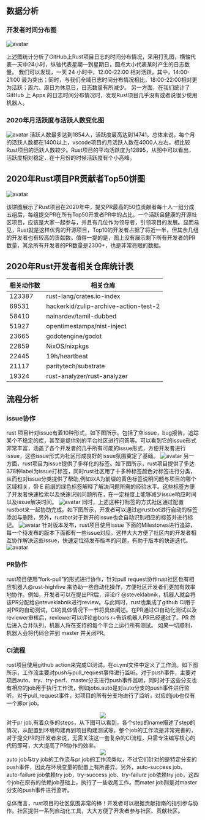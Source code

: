 ## 数据分析
### 开发者时间分布图
![avatar](./images/whd.png)

上述图统计分析了GitHub上Rust项目日志的时间分布情况，采用打孔图，横轴代表一天中24小时，纵轴代表星期一到星期日，圆点大小代表某时产生的日志数量。
我们可以发现，一天 24 小时中，12:00-22:00 相对活跃，其中，14:00-21:00 最为突出；同时，与我们全域日志时间分布情况相比，18:00-22:00相对更为活跃；周六、周日为休息日，日志数量有所减少。
另一方面，在我们统计了GitHub 上 Apps 的日志时间分布情况时，发现Rust项目几乎没有或者说很少使用机器人。

### 2020年月活跃度与活跃人数变化图
![avatar](./images/act.png)
活跃人数最多达到1854人，活跃度最高达到14741。总体来说，每个月的活跃人数都在1400以上，vscode项目的月活跃人数在4000人左右，相比较Rust项目的活跃人数较少。Rust项目的平均活跃度为12895，从图中可以看出，活跃度相对稳定，在十月份的时候活跃度有个小高峰。

## 2020年Rust项目PR贡献者Top50饼图
![avatar](./images/pie.png)

该饼图展示了Rust项目在2020年中，提交PR最高的50位贡献者每十人一组分成五组后，每组提交PR在所有Top50开发者PR中的占比。一个活跃且健康的开源社区项目，应该是大家一起参与，并且有几位作为领导者，引领项目的发展。显而易见，Rust就是这样优秀的开源项目，Top10的开发者占据了将近一半，但其余几组的开发者也有较高的贡献数。值得一提的是，图上没有展示剩下所有开发者的PR数量，其余所有开发者的PR数量是2300+，也是非常亮眼的数据。

## 2020年Rust开发者相关仓库统计表
| 相关动作数 | 相关仓库 |
| ---- | ---- |
| 123387        | rust-lang/crates.io-index             |
| 69531         | hackerkid/zulip-archive-action-test-2 |
| 58410         | nainardev/tamil-dubbed                |
| 51927         | opentimestamps/nist-inject            |
| 23665         | godotengine/godot                     |
| 22859         | NixOS/nixpkgs                         |
| 22445         | 19h/heartbeat                         |
| 21117         | paritytech/substrate                  |
| 19324         | rust-analyzer/rust-analyzer           |
## 流程分析
### issue协作
rust 项目针对issue有着10种形式，如下图所示。包括了空issue，bug报告，追踪某个不稳定的库，甚至是提供别的平台社区进行问答等。可以看到它的issue形式非常丰富，涵盖了各个开发者的几乎所有可能的issue形式，方便开发者进行issue，这些issue形式为社区形成良好的issue氛围奠定了基础。
![avatar](./images/issue_template.png)
另一方面，rust项目为issue提供了多样化的标签。如下图所示，rust项目提供了多达378种label为issue打标签，同时rust社区用了十多种标签颜色对标签进行分类，从而也对issue分类提供了帮助,例如以A为前缀的黄色标签说明问题与项目的哪个区域相关，带 E 前缀的绿色标签解释了解决问题所需的经验水平。这些标签方便了开发者快速检索以及快速识别问题所在，在一定程度上能够减少issue响应时间以及issue解决时间。
![avatar](./images/issue_label.png)
同时，上述这种打标签的方式社区通过配置rustbot来一起协助完成。如下图所示，开发者可以通过@rustbot进行自动的标签添加与删除，另外，rustbot对于新开的issue也会自动识别相应的标签并进行标记。
![avatar](./images/auto_label.png)
针对版本发布，rust项目使用issue 下面的Milestones进行追踪，每一个待发布的版本下面都有一些issue对应，这样大大方便了社区内的开发者相互协作解决这些issue，快速定位待发布版本的问题，有助于版本的快速迭代。
![avatar](./images/milestone.png)
### PR协作
rust项目使用“fork-pull”的形式进行协作，针对pull request协作rust社区也有相应机器人@rust-highfive 来协助一些自动化操作，方便社区开发者们更加有效率地协作。例如，开发者可以在提出PR后，评论r? @steveklabnik，机器人就会将该PR分配给@steveklabnik进行review。与此同时，rust也集成了github CI用于对PR的自动测试，CI的具体情况下一节将具体阐述。在PR通过CI自动化测试以及reviewer审核后，reviewer可以评论@bors r+告诉机器人PR已经通过了。PR 然后进入合并队列，机器人将在支持的每个平台上运行所有测试。 如果一切顺利，机器人会将代码合并到 master 并关闭PR。
### CI流程
rust项目使用github action来完成CI测试，在ci.yml文件中定义了工作流。如下图所示，工作流主要对push与pull_request事件进行监听。对于push事件，主要对项目auto、try、try-perf、master分支进行push事件监听，同时对于这些分支也有相应的job用于执行工作流，例如jobs.auto是对auto分支的push事件进行监听。对于pull_request事件，对项目的所有分支均进行了监听，对应的job也仅有一个即pr job。
<!-- ![avatar](./images/ci.png) -->
<div align="center"> <img src="./images/ci.png"/></div>
对于pr job,有着众多的steps，从下图可以看到，各个step的name描述了step的情况，从配置到环境构建再到项目构建测试等，整个job的工作流是非常完善的，对于提交PR的开发者来说，无需关注这一套复杂的CI流程，只需专注编写核心的代码即可，大大提高了PR协作的效率。
<div align="center"> <img src="./images/ci-pr.png"/></div>
auto job与try job的工作流与pr job的工作流类似，不过它们针对的是特定分支的push事件，因此在环境变量的配置上有所差异。另外，auto-success job、auto-failure job依赖try job，try-success job、try-failure job依赖try job，这四个job在原有的依赖job基础上，执行了一些收尾工作。而mater job则是对master分支的push事件进行监听。

总体而言，rust项目的社区氛围非常的棒！开发者可以根据贡献指南的指引参与协作。社区提供一系列自动化工具，大大方便了开发者参与社区、贡献社区。